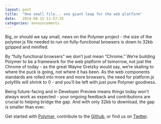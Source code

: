```yaml
---
layout: post
title:  "One small file... one giant leap for the web platform"
date:   2014-08-15 11:57:35
categories: announcements
---
```


Big, or should we say small, news on the Polymer project - the size of the polymer.js file needed to run on fully-functional browsers is down to 32kb gzipped and minified.
 
By “fully functional browsers” we don’t just mean “Chrome.”  We’re building Polymer to be a framework for the web platform of tomorrow, not just the Chrome of today - as the great Wayne Gretzky would say, we’re skating to where the puck is going, not where it has been. As the web components standards are rolled into more and more browsers, the need for platform.js polyfills will shrink to 0 - and you’ll be left with just pure Polymer goodness.
 
Being future-facing and in Developer Preview means things today won’t always work as expected - your ongoing feedback and contributions are crucial to helping bridge the gap. And with only 32kb to download, the gap is smaller than ever.
 
Get started with [Polymer](www.polymer-project.org), contribute to the [Github](https://github.com/Polymer), or find us on [Twitter](https://twitter.com/Polymer).

